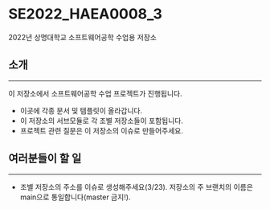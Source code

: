 # SE2022_HAEA0008_3
2022년 상명대학교 소프트웨어공학 수업용 저장소

## 소개
---

이 저장소에서 소프트웨어공학 수업 프로젝트가 진행됩니다.

- 이곳에 각종 문서 및 템플릿이 올라갑니다.
- 이 저장소의 서브모듈로 각 조별 저장소들이 포함됩니다.
- 프로젝트 관련 질문은 이 저장소의 이슈로 만들어주세요.

## 여러분들이 할 일
---

- 조별 저장소의 주소를 이슈로 생성해주세요(3/23). 저장소의 주 브랜치의 이름은 main으로 통일합니다(master 금지!).